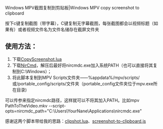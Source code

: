Windows MPV截图复制到剪贴板|Windows MPV copy screenshot to clipboard

按下c键复制截图（带字幕），C键复制无字幕截图，每张截图都会以视频标题（如果有）或者视频文件名为文件名储存在截屏文件夹
## 使用方法：
1. 下载[CopyScreenshot.lua](https://github.com/Jiang10086/MPV-Scirpts/blob/main/CopyScreenshot.lua)
2. 下载[NirCmd](http://www.nirsoft.net/utils/nircmd.HTML)，解压后最好将nircmdc.exe加入系统PATH（也可以直接将其复制到C:\Windows）；
3. 将此脚本复制到MPV Scripts文件夹⸺%appdata%/mpv/scripts/或/portable_config/scripts/文件夹（portable_config文件夹位于mpv.exe所在目录)

可以传参来指定nircmdc路径，这样就可以不将其加入PATH。比如mpv PathToTheVideo.mkv --script-opts=nircmdc_path="C:\Users\YourNane\Applications\nircmdc.exe"

感谢这两个脚本带给我的思路：[clipshot.lua](https://github.com/ObserverOfTime/mpv-scripts/blob/master/clipshot.lua)、[screenshot-to-clipboard.js](https://github.com/zc62/mpv-scripts/blob/master/screenshot-to-clipboard.js)
